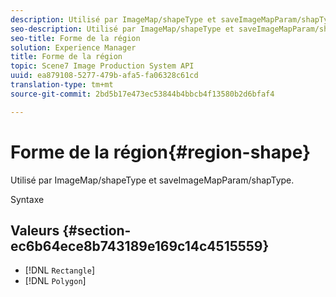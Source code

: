 ```yaml
---
description: Utilisé par ImageMap/shapeType et saveImageMapParam/shapType.
seo-description: Utilisé par ImageMap/shapeType et saveImageMapParam/shapType.
seo-title: Forme de la région
solution: Experience Manager
title: Forme de la région
topic: Scene7 Image Production System API
uuid: ea879108-5277-479b-afa5-fa06328c61cd
translation-type: tm+mt
source-git-commit: 2bd5b17e473ec53844b4bbcb4f13580b2d6bfaf4

---
```



# Forme de la région{#region-shape}

Utilisé par ImageMap/shapeType et saveImageMapParam/shapType.

Syntaxe

## Valeurs {#section-ec6b64ece8b743189e169c14c4515559}

* [!DNL `Rectangle`]
* [!DNL `Polygon`]

